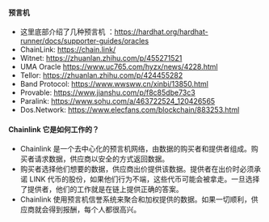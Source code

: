 #### 预言机

- 这里底部介绍了几种预言机 ：https://hardhat.org/hardhat-runner/docs/supporter-guides/oracles
- ChainLink: https://chain.link/
- Witnet: https://zhuanlan.zhihu.com/p/455271521
- UMA Oracle https://www.uc765.com/hyzx/news/4228.html
- Tellor: https://zhuanlan.zhihu.com/p/424455282
- Band Protocol: https://www.wwsww.cn/xinbi/13850.html
- Provable: https://www.jianshu.com/p/f8c85dbe73c3
- Paralink: https://www.sohu.com/a/463722524_120426565
- Dos.Network: https://www.elecfans.com/blockchain/883253.html

#### Chainlink 它是如何工作的？

- Chainlink 是一个去中心化的预言机网络，由数据的购买者和提供者组成。购买者请求数据，供应商以安全的方式返回数据。
- 购买者选择他们想要的数据，供应商出价提供该数据。提供者在出价时必须承诺 LINK
  代币的股份，如果他们行为不端，这些代币可能会被拿走。一旦选择了提供者，他们的工作就是在链上提供正确的答案。
- Chainlink 使用预言机信誉系统来聚合和加权提供的数据。如果一切顺利，供应商就会得到报酬，每个人都很高兴。